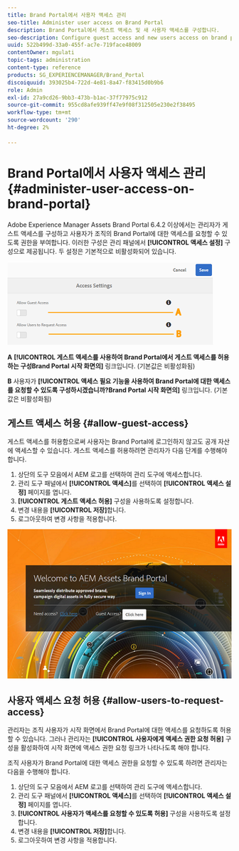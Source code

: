 ```yaml
---
title: Brand Portal에서 사용자 액세스 관리
seo-title: Administer user access on Brand Portal
description: Brand Portal에서 게스트 액세스 및 새 사용자 액세스를 구성합니다.
seo-description: Configure guest access and new users access on brand portal.
uuid: 522b499d-33a0-455f-ac7e-719face48009
contentOwner: mgulati
topic-tags: administration
content-type: reference
products: SG_EXPERIENCEMANAGER/Brand_Portal
discoiquuid: 393025b4-722d-4e81-8a47-f83415d0b9b6
role: Admin
exl-id: 27a9cd26-9bb3-473b-b1ac-37f77975c912
source-git-commit: 955cd8afe939ff47e9f08f312505e230e2f38495
workflow-type: tm+mt
source-wordcount: '290'
ht-degree: 2%

---
```


# Brand Portal에서 사용자 액세스 관리 {#administer-user-access-on-brand-portal}

Adobe Experience Manager Assets Brand Portal 6.4.2 이상에서는 관리자가 게스트 액세스를 구성하고 사용자가 조직의 Brand Portal에 대한 액세스를 요청할 수 있도록 권한을 부여합니다. 이러한 구성은 관리 패널에서 **[!UICONTROL 액세스 설정]** 구성으로 제공됩니다. 두 설정은 기본적으로 비활성화되어 있습니다.

![](assets/access-configs.png)

**A**   **[!UICONTROL 게스트 액세스를 사용하여 Brand Portal에서 게스트 액세스를 허용하는 구성Brand Portal 시작 화면의]** 링크입니다. (기본값은 비활성화됨)

**B**   사용자가 **[!UICONTROL 액세스 필요 기능을 사용하여 Brand Portal에 대한 액세스를 요청할 수 있도록 구성하시겠습니까?Brand Portal 시작 화면의]** 링크입니다. (기본값은 비활성화됨)

## 게스트 액세스 허용 {#allow-guest-access}

게스트 액세스를 허용함으로써 사용자는 Brand Portal에 로그인하지 않고도 공개 자산에 액세스할 수 있습니다.
게스트 액세스를 허용하려면 관리자가 다음 단계를 수행해야 합니다.

1. 상단의 도구 모음에서 AEM 로고를 선택하여 관리 도구에 액세스합니다.
1. 관리 도구 패널에서 **[!UICONTROL 액세스]**&#x200B;를 선택하여 **[!UICONTROL 액세스 설정]** 페이지를 엽니다.
1. **[!UICONTROL 게스트 액세스 허용]** 구성을 사용하도록 설정합니다.
1. 변경 내용을 **[!UICONTROL 저장]**&#x200B;합니다.
1. 로그아웃하여 변경 사항을 적용합니다.

![](assets/bp-welcome-screen.png)

## 사용자 액세스 요청 허용 {#allow-users-to-request-access}

관리자는 조직 사용자가 시작 화면에서 Brand Portal에 대한 액세스를 요청하도록 허용할 수 있습니다. 그러나 관리자는 **[!UICONTROL 사용자에게 액세스 권한 요청 허용]** 구성을 활성화하여 시작 화면에 액세스 권한 요청 링크가 나타나도록 해야 합니다.

조직 사용자가 Brand Portal에 대한 액세스 권한을 요청할 수 있도록 하려면 관리자는 다음을 수행해야 합니다.

1. 상단의 도구 모음에서 AEM 로고를 선택하여 관리 도구에 액세스합니다.
1. 관리 도구 패널에서 **[!UICONTROL 액세스]**&#x200B;를 선택하여 **[!UICONTROL 액세스 설정]** 페이지를 엽니다.
1. **[!UICONTROL 사용자가 액세스를 요청할 수 있도록 허용]** 구성을 사용하도록 설정합니다.
1. 변경 내용을 **[!UICONTROL 저장]**&#x200B;합니다.
1. 로그아웃하여 변경 사항을 적용합니다.
